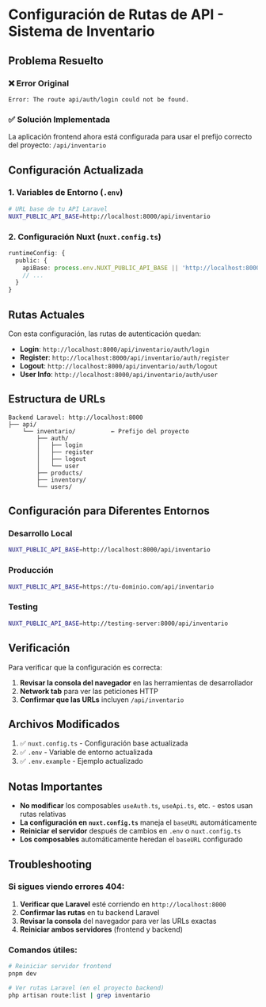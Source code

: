 # Configuración de Rutas de API - Sistema de Inventario

## Problema Resuelto

### ❌ Error Original
```
Error: The route api/auth/login could not be found.
```

### ✅ Solución Implementada
La aplicación frontend ahora está configurada para usar el prefijo correcto del proyecto: `/api/inventario`

## Configuración Actualizada

### 1. **Variables de Entorno** (`.env`)
```bash
# URL base de tu API Laravel
NUXT_PUBLIC_API_BASE=http://localhost:8000/api/inventario
```

### 2. **Configuración Nuxt** (`nuxt.config.ts`)
```typescript
runtimeConfig: {
  public: {
    apiBase: process.env.NUXT_PUBLIC_API_BASE || 'http://localhost:8000/api/inventario',
    // ...
  }
}
```

## Rutas Actuales

Con esta configuración, las rutas de autenticación quedan:

- **Login**: `http://localhost:8000/api/inventario/auth/login`
- **Register**: `http://localhost:8000/api/inventario/auth/register`
- **Logout**: `http://localhost:8000/api/inventario/auth/logout`
- **User Info**: `http://localhost:8000/api/inventario/auth/user`

## Estructura de URLs

```
Backend Laravel: http://localhost:8000
├── api/
    └── inventario/          ← Prefijo del proyecto
        ├── auth/
        │   ├── login
        │   ├── register
        │   ├── logout
        │   └── user
        ├── products/
        ├── inventory/
        └── users/
```

## Configuración para Diferentes Entornos

### Desarrollo Local
```bash
NUXT_PUBLIC_API_BASE=http://localhost:8000/api/inventario
```

### Producción
```bash
NUXT_PUBLIC_API_BASE=https://tu-dominio.com/api/inventario
```

### Testing
```bash
NUXT_PUBLIC_API_BASE=http://testing-server:8000/api/inventario
```

## Verificación

Para verificar que la configuración es correcta:

1. **Revisar la consola del navegador** en las herramientas de desarrollador
2. **Network tab** para ver las peticiones HTTP
3. **Confirmar que las URLs** incluyen `/api/inventario`

## Archivos Modificados

1. ✅ `nuxt.config.ts` - Configuración base actualizada
2. ✅ `.env` - Variable de entorno actualizada  
3. ✅ `.env.example` - Ejemplo actualizado

## Notas Importantes

- **No modificar** los composables `useAuth.ts`, `useApi.ts`, etc. - estos usan rutas relativas
- **La configuración en `nuxt.config.ts`** maneja el `baseURL` automáticamente
- **Reiniciar el servidor** después de cambios en `.env` o `nuxt.config.ts`
- **Los composables** automáticamente heredan el `baseURL` configurado

## Troubleshooting

### Si sigues viendo errores 404:

1. **Verificar que Laravel** esté corriendo en `http://localhost:8000`
2. **Confirmar las rutas** en tu backend Laravel
3. **Revisar la consola** del navegador para ver las URLs exactas
4. **Reiniciar ambos servidores** (frontend y backend)

### Comandos útiles:

```bash
# Reiniciar servidor frontend
pnpm dev

# Ver rutas Laravel (en el proyecto backend)
php artisan route:list | grep inventario
```
